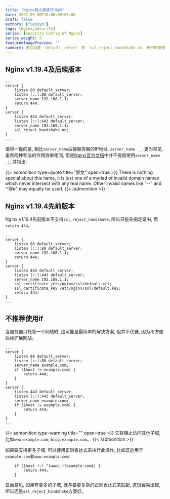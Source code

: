 ```yaml
---
title: "Nginx禁止直接IP访问"
date: 2022-09-06T10:00:00+08:00
draft: false
authors: ["SenZyo"]
tags: [Nginx,Security]
series: [Security Config of Nginx]
series_weight: 5
featuredImagePreview: ""
summary: 通过设置 `default_server` 和 `ssl_reject_handshake on` 来拒绝直接通过 IP 访问网站的请求。
---
```


## Nginx v1.19.4及后续版本

```nginx
...
server {
    listen 80 default_server;
    listen [::]:80 default_server;
    server_name 192.168.1.1;
    return 444;
}
server {
    listen 443 default_server;
    listen [::]:443 default_server;
    server_name 192.168.1.1;
    ssl_reject_handshake on;
}
...
```

值得一提的是, 相比`server_name`后接服务器的IP地址, `server_name  _;`更为常见, 虽然两种写法的作用效果相同, 但是[Nginx官方文档](http://nginx.org/en/docs/http/server_names.html#miscellaneous_names)中并不提倡使用`server_name  _;`, 并指出: 

{{< admonition type=quote title="原文" open=true >}}
There is nothing special about this name, it is just one of a myriad of invalid domain names which never intersect with any real name. Other invalid names like “--” and “!@#” may equally be used.
{{< /admonition >}}

## Nginx v1.19.4先前版本

Nginx v1.19.4先前版本不支持`ssl_reject_handshake`, 所以只能先指定证书, 再`return 444`。

```nginx
...
server {
    listen 80 default_server;
    listen [::]:80 default_server;
    server_name 192.168.1.1;
    return 444;
}
server {
    listen 443 default_server;
    listen [::]:443 default_server;
    server_name 192.168.1.1;
    ssl_certificate /etc/nginx/ssl/default.crt;
    ssl_certificate_key /etc/nginx/ssl/default.key;
    return 444;
}
...
```

## 不推荐使用if

当服务器只托管一个网站时, 这可能是最简单的解决方案, 但并不优雅, 因为不方便后续扩展网站。

```nginx
...
server {
    listen 80 default_server;
    listen [::]:80 default_server;
    server_name example.com;
    if ($host != example.com) {
        return 444;
    }
}
server {
    listen 443 default_server;
    listen [::]:443 default_server;
    server_name example.com;
    if ($host != example.com) {
        return 444;
    }
}
...
```

{{< admonition type=warning title="" open=true >}}
它将阻止访问其他子域, 比如`www.example.com`, `blog.example.com`。
{{< /admonition >}}

如果要支持更多子域, 可以使用正则表达式来执行此操作, 比如这适用于`example.com`和`www.example.com`: 

```nginx
    if ($host !~* ^(www\.)?example.com$) {
        return 444;
    }
```

显而易见, 如果有更多的子域, 就与要更复杂的正则表达式来匹配, 这很容易出错, 所以还是`ssl_reject_handshake`方案好。